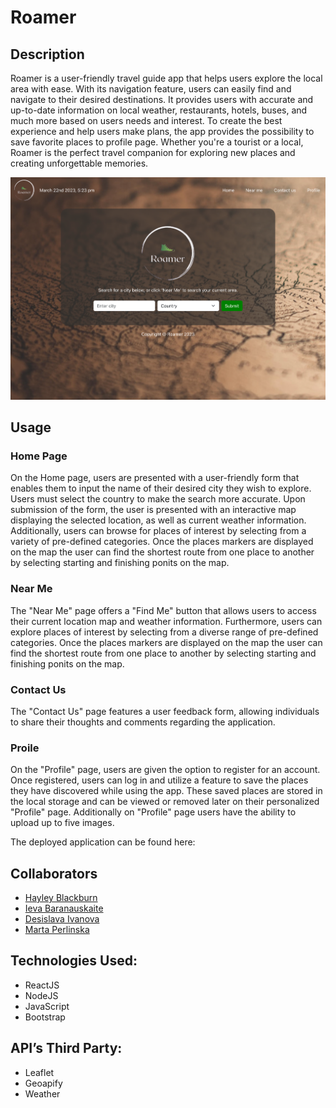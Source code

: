# Roamer

## Description

Roamer is a user-friendly travel guide app that helps users explore the local area with ease. With its navigation feature, users can easily find and navigate to their desired destinations. It provides users with accurate and up-to-date information on local weather, restaurants, hotels, buses, and much more based on users needs and interest. To create the best experience and help users make plans, the app provides the possibility to save favorite places to profile page. Whether you're a tourist or a local, Roamer is the perfect travel companion for exploring new places and creating unforgettable memories.

![roamer](./src/assets/home-page.png)

## Usage

### Home Page

On the Home page, users are presented with a user-friendly form that enables them to input the name of their desired city they wish to explore. Users must select the country to make the search more accurate. Upon submission of the form, the user is presented with an interactive map displaying the selected location, as well as current weather information. Additionally, users can browse for places of interest by selecting from a variety of pre-defined categories. Once the places markers are displayed on the map the user can find the shortest route from one place to another by selecting starting and finishing ponits on the map.

### Near Me

The "Near Me" page offers a "Find Me" button that allows users to access their current location map and weather information. Furthermore, users can explore places of interest by selecting from a diverse range of pre-defined categories. Once the places markers are displayed on the map the user can find the shortest route from one place to another by selecting starting and finishing ponits on the map.

### Contact Us

The "Contact Us" page features a user feedback form, allowing individuals to share their thoughts and comments regarding the application.

### Proile

On the "Profile" page, users are given the option to register for an account. Once registered, users can log in and utilize a feature to save the places they have discovered while using the app. These saved places are stored in the local storage and can be viewed or removed later on their personalized "Profile" page. Additionally on "Profile" page users have the ability to upload up to five images.

The deployed application can be found here:

## Collaborators

- [Hayley Blackburn](https://github.com/codenamehaylz)
- [Ieva Baranauskaite](https://github.com/1Eva1987)
- [Desislava Ivanova](https://github.com/DessySI)
- [Marta Perlinska](https://github.com/Nulula)

## Technologies Used:

- ReactJS
- NodeJS
- JavaScript
- Bootstrap

## API’s Third Party:

- Leaflet
- Geoapify
- Weather
